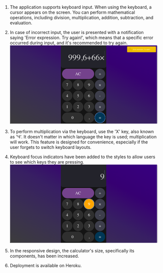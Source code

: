 1. The application supports keyboard input. When using the keyboard, a cursor
   appears on the screen. You can perform mathematical operations, including
   division, multiplication, addition, subtraction, and evaluation.

2. In case of incorrect input, the user is presented with a notification saying
   'Error expression. Try again!', which means that a specific error occurred
   during input, and it's recommended to try again.
   ![Notification](./imagesForReadme/ErrorPicture.png)

3. To perform multiplication via the keyboard, use the 'X' key, also known as
   'Ч'. It doesn't matter in which language the key is used; multiplication will
   work. This feature is designed for convenience, especially if the user
   forgets to switch keyboard layouts.

4. Keyboard focus indicators have been added to the styles to allow users to see
   which keys they are pressing. ![Hover](./imagesForReadme//Hover.png)

5. In the responsive design, the calculator's size, specifically its components,
   has been increased.
6. Deployment is available on Heroku.

